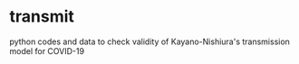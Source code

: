 # transmit
python codes and data to check validity of Kayano-Nishiura's transmission model for COVID-19
